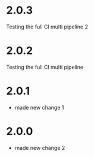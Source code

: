# 2.0.3
Testing the full CI multi pipeline 2
# 2.0.2
Testing the full CI multi pipeline 
# 2.0.1
- made new change 1
# 2.0.0
- made new change 2
